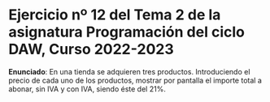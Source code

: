 # Ejercicio nº 12 del Tema 2 de la asignatura Programación del ciclo DAW, Curso 2022-2023
**Enunciado**: En una tienda se adquieren tres productos. Introduciendo el precio de cada uno de los productos, mostrar por pantalla el importe total a abonar, sin IVA y con IVA, siendo éste del 21%.
